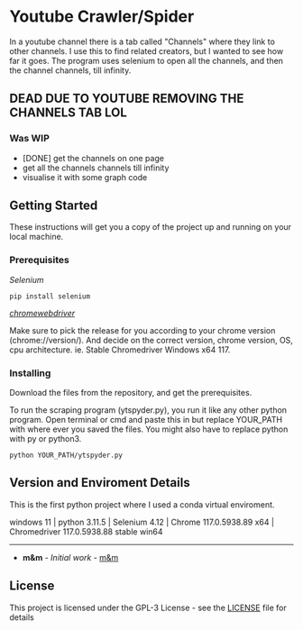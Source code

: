 # Youtube Crawler/Spider

In a youtube channel there is a tab called "Channels" where they link to other channels. I use this to find related creators, but I wanted to see how far it goes.
The program uses selenium to open all the channels, and then the channel channels, till infinity.

## DEAD DUE TO YOUTUBE REMOVING THE CHANNELS TAB LOL

### Was WIP
- [DONE] get the channels on one page
- get all the channels channels till infinity
- visualise it with some graph code

## Getting Started

These instructions will get you a copy of the project up and running on your local machine.

### Prerequisites

_Selenium_
```
pip install selenium
```
[_chromewebdriver_](https://chromedriver.chromium.org/)

Make sure to pick the release for you according to your chrome version (chrome://version/). And decide on the correct version, chrome version, OS, cpu architecture. ie. Stable Chromedriver Windows x64 117.
### Installing
Download the files from the repository, and get the prerequisites.

To run the scraping program (ytspyder.py), you run it like any other python program. 
Open terminal or cmd and paste this in but replace YOUR_PATH with where ever you saved the files. You might also have to replace python with py or python3.
```
python YOUR_PATH/ytspyder.py
```

## Version and Enviroment Details
This is the first python project where I used a conda virtual enviroment. 

windows 11 | python 3.11.5 | Selenium 4.12 | Chrome 117.0.5938.89 x64 | Chromedriver 117.0.5938.88 stable win64

---
* **m&m** - *Initial work* - [m&m](https://github.com/MandMcoding)

## License

This project is licensed under the GPL-3 License - see the [LICENSE](LICENSE) file for details
